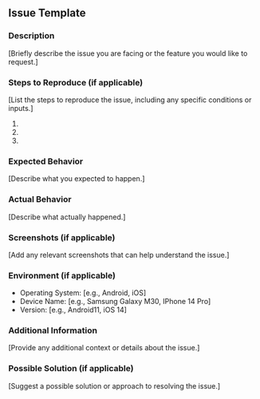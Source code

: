 ## Issue Template

### Description

[Briefly describe the issue you are facing or the feature you would like to request.]

### Steps to Reproduce (if applicable)

[List the steps to reproduce the issue, including any specific conditions or inputs.]

1.
2.
3.

### Expected Behavior

[Describe what you expected to happen.]

### Actual Behavior

[Describe what actually happened.]

### Screenshots (if applicable)

[Add any relevant screenshots that can help understand the issue.]

### Environment (if applicable)

-   Operating System: [e.g., Android, iOS]
-   Device Name: [e.g., Samsung Galaxy M30, IPhone 14 Pro]
-   Version: [e.g., Android11, iOS 14]

### Additional Information

[Provide any additional context or details about the issue.]

### Possible Solution (if applicable)

[Suggest a possible solution or approach to resolving the issue.]
